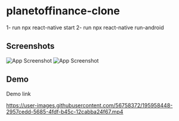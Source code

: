 
# planetoffinance-clone

1- run npx react-native start
2- run npx react-native run-android


## Screenshots

![App Screenshot](https://user-images.githubusercontent.com/56758372/195958349-3c85f889-0f74-46d6-873e-27aeab6f2159.PNG)
![App Screenshot](https://user-images.githubusercontent.com/56758372/195958383-ceb3e4bd-24bb-4912-a608-51ae6a1cdab7.PNG)

## Demo

Demo link

https://user-images.githubusercontent.com/56758372/195958448-2957cedd-5685-4fdf-b45c-12cabba24f67.mp4
